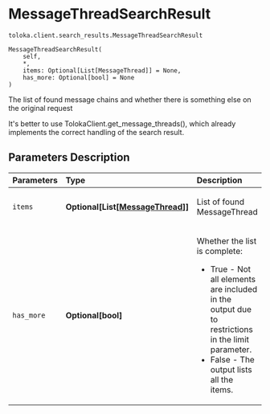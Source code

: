 # MessageThreadSearchResult
`toloka.client.search_results.MessageThreadSearchResult`

```
MessageThreadSearchResult(
    self,
    *,
    items: Optional[List[MessageThread]] = None,
    has_more: Optional[bool] = None
)
```

The list of found message chains and whether there is something else on the original request


It's better to use TolokaClient.get_message_threads(), which already implements the correct handling of the search result.

## Parameters Description

| Parameters | Type | Description |
| :----------| :----| :-----------|
`items`|**Optional\[List\[[MessageThread](toloka.client.message_thread.MessageThread.md)\]\]**|<p>List of found MessageThread</p>
`has_more`|**Optional\[bool\]**|<p>Whether the list is complete:<ul><li>True - Not all elements are included in the output due to restrictions in the limit parameter.</li><li>False - The output lists all the items.</li></ul></p>
